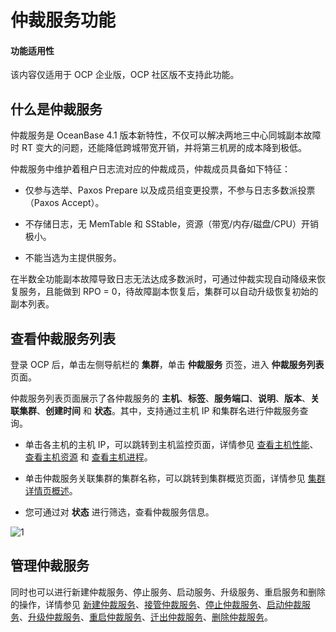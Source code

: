 # 仲裁服务功能

<main id="notice" type='notice'>
<h4>功能适用性</h4>
<p>该内容仅适用于 OCP 企业版，OCP 社区版不支持此功能。</p>
</main>

## 什么是仲裁服务

仲裁服务是 OceanBase 4.1 版本新特性，不仅可以解决两地三中心同城副本故障时 RT 变大的问题，还能降低跨城带宽开销，并将第三机房的成本降到极低。

仲裁服务中维护着租户日志流对应的仲裁成员，仲裁成员具备如下特征：

* 仅参与选举、Paxos Prepare 以及成员组变更投票，不参与日志多数派投票（Paxos Accept）。

* 不存储日志，无 MemTable 和 SStable，资源（带宽/内存/磁盘/CPU）开销极小。

* 不能当选为主提供服务。

在半数全功能副本故障导致日志无法达成多数派时，可通过仲裁实现自动降级来恢复服务，且能做到 RPO = 0，待故障副本恢复后，集群可以自动升级恢复初始的副本列表。

## 查看仲裁服务列表

登录 OCP 后，单击左侧导航栏的 **集群**，单击 **仲裁服务** 页签，进入 **仲裁服务列表** 页面。

仲裁服务列表页面展示了各仲裁服务的 **主机**、**标签**、**服务端口**、**说明**、**版本**、**关联集群**、**创建时间** 和 **状态**。其中，支持通过主机 IP 和集群名进行仲裁服务查询。

* 单击各主机的主机 IP，可以跳转到主机监控页面，详情参见 [查看主机性能](../../880.manage-performance-monitoring/100.performance-monitoring-overview/300.view-host-performance.md)、[查看主机资源](../../880.manage-performance-monitoring/100.performance-monitoring-overview/700.view-host-resources.md) 和 [查看主机进程](../../880.manage-performance-monitoring/100.performance-monitoring-overview/750.view-host-process.md)。

* 单击仲裁服务关联集群的集群名称，可以跳转到集群概览页面，详情参见 [集群详情页概述](../300.manage-a-cluster/200.overview-of-the-cluster-details-page.md)。

* 您可通过对 **状态** 进行筛选，查看仲裁服务信息。

![1](https://obbusiness-private.oss-cn-shanghai.aliyuncs.com/doc/img/ocp/422/%E4%BB%B2%E8%A3%81%E6%9C%8D%E5%8A%A1.png)

## 管理仲裁服务

同时也可以进行新建仲裁服务、停止服务、启动服务、升级服务、重启服务和删除的操作，详情参见 [新建仲裁服务](200.creat-arbitration-services.md)、[接管仲裁服务](250.take-over-arbitration-serveices.md)、[停止仲裁服务](300.stop-arbitration-services.md)、[启动仲裁服务](400.start-arbitration-services.md)、[升级仲裁服务](500.upgrade-arbitration-services.md)、[重启仲裁服务](600.restart-arbitration-services.md)、[迁出仲裁服务](650.migrate-an-arbitration-service.md)、[删除仲裁服务](700.delete-arbitration-services.md)。
